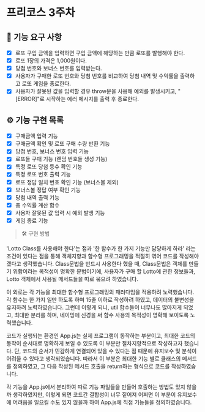 # 프리코스 3주차

## 🚀 기능 요구 사항

- [x] 로또 구입 금액을 입력하면 구입 금액에 해당하는 만큼 로또를 발행해야 한다.
- [x] 로또 1장의 가격은 1,000원이다.
- [x] 당첨 번호와 보너스 번호를 입력받는다.
- [x] 사용자가 구매한 로또 번호와 당첨 번호를 비교하여 당첨 내역 및 수익률을 출력하고 로또 게임을 종료한다.
- [x] 사용자가 잘못된 값을 입력할 경우 throw문을 사용해 예외를 발생시키고, "[ERROR]"로 시작하는 에러 메시지를 출력 후 종료한다.

## ⚙️ 기능 구현 목록

- [x] 구매금액 입력 기능
- [x] 구매금액 확인 및 로또 구매 수량 반환 기능
- [x] 당첨 번호, 보너스 번호 입력 기능
- [x] 로또들 구매 기능 (랜덤 번호들 생성 기능)
- [x] 특정 로또 당첨 등수 확인 기능
- [x] 특정 로또 번호 출력 기능
- [x] 로또 정답 일치 번호 확인 기능 (보너스볼 제외)
- [x] 보너스볼 정답 여부 확인 기능
- [x] 당첨 내역 출력 기능
- [x] 총 수익률 계산 함수
- [x] 사용자 잘못된 값 입력 시 예외 발생 기능
- [x] 게임 종료 기능

> 🛠 구현 방법

'Lotto Class를 사용해야 한다'는 점과 '한 함수가 한 가지 기능만 담당하게 하라' 라는 조건이 있다는 점을 통해 객체지향과 함수형 프로그래밍을 적절히 엮어 코드를 작성해야겠다고 생각했습니다. Class문법을 반드시 사용한다 했을 때, Class문법은 객체를 만들기 위함이라는 목적성이 명확한 문법이기에, 사용자가 구매 할 Lotto에 관한 정보들과, Lotto 객체에서 사용될 메서드들을 따로 묶으려 하였습니다.

이 외로는 각 기능을 최대한 함수형 프로그래밍의 패러다임을 적용하려 노력했습니다. 각 함수는 한 가지 일만 하도록 하며 15줄 이하로 작성하려 하였고, 데이터의 불변성을 유지하려 노력하였습니다. 그런데 이렇게 되니, util 함수들이 너무나도 많아지게 되었고, 최대한 분리를 하며, 네이밍에 신경을 써 함수 사용의 목적성이 명확해 보이도록 노력했습니다.

코드가 실행되는 환경인 App.js는 실제 프로그램이 동작하는 부분이고, 최대한 코드의 동작이 순서대로 명확하게 보일 수 있도록 이 부분만 절차지향적으로 작성하고자 했습니다. 단, 코드의 순서가 민감하게 연결되어 있을 수 있다는 점 때문에 유지보수 및 분석이 어려울 수 있다고 생각되었습니다. 따라서 이 부분은 최대한 기능 별로 클래스의 메서드를 정의하였고, 그 다음 작성된 메서드 호출을 return하는 형식으로 코드를 작성하였습니다.

각 기능을 App.js에서 분리하여 따로 기능 파일들을 만들어 호출하는 방법도 있지 않을까 생각하였지만, 이렇게 되면 코드간 결합성이 너무 짙어져 어쩌면 이 부분이 유지보수에 어려움을 일으킬 수도 있지 않을까 하여 App.js에 직접 기능들을 정의하였습니다.

